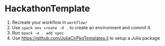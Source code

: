 # HackathonTemplate

1. Recreate your workflow in `workflow/`
2. Use `spack env create -d .` to create an environment and commit it.
3. Run s`pack -e . add spec`
4. Use https://github.com/JuliaCI/PkgTemplates.jl to setup a Julia package
